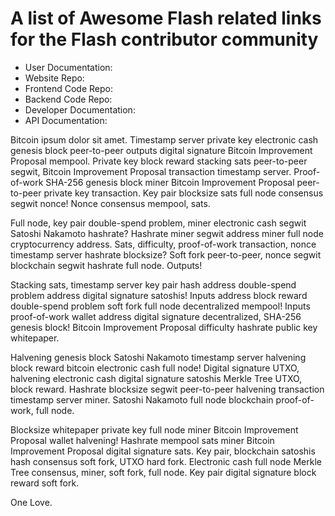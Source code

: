 # A list of Awesome Flash related links for the Flash contributor community 

- User Documentation:
- Website Repo:
- Frontend Code Repo:
- Backend Code Repo:
- Developer Documentation:
- API Documentation:

Bitcoin ipsum dolor sit amet. Timestamp server private key electronic cash genesis block peer-to-peer outputs digital signature Bitcoin Improvement Proposal mempool. Private key block reward stacking sats peer-to-peer segwit, Bitcoin Improvement Proposal transaction timestamp server. Proof-of-work SHA-256 genesis block miner Bitcoin Improvement Proposal peer-to-peer private key transaction. Key pair blocksize sats full node consensus segwit nonce! Nonce consensus mempool, sats.

Full node, key pair double-spend problem, miner electronic cash segwit Satoshi Nakamoto hashrate? Hashrate miner segwit address miner full node cryptocurrency address. Sats, difficulty, proof-of-work transaction, nonce timestamp server hashrate blocksize? Soft fork peer-to-peer, nonce segwit blockchain segwit hashrate full node. Outputs!

Stacking sats, timestamp server key pair hash address double-spend problem address digital signature satoshis! Inputs address block reward double-spend problem soft fork full node decentralized mempool! Inputs proof-of-work wallet address digital signature decentralized, SHA-256 genesis block! Bitcoin Improvement Proposal difficulty hashrate public key whitepaper.

Halvening genesis block Satoshi Nakamoto timestamp server halvening block reward bitcoin electronic cash full node! Digital signature UTXO, halvening electronic cash digital signature satoshis Merkle Tree UTXO, block reward. Hashrate blocksize segwit peer-to-peer halvening transaction timestamp server miner. Satoshi Nakamoto full node blockchain proof-of-work, full node.

Blocksize whitepaper private key full node miner Bitcoin Improvement Proposal wallet halvening! Hashrate mempool sats miner Bitcoin Improvement Proposal digital signature sats. Key pair, blockchain satoshis hash consensus soft fork, UTXO hard fork. Electronic cash full node Merkle Tree consensus, miner, soft fork, full node. Key pair digital signature block reward soft fork.



One Love.
